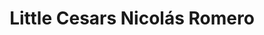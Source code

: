 ---
layout: post
title:  "Little Cesars Nicolás Romero"
permalink: /blog/:title.html
image: /img/blog/1.jpg
---